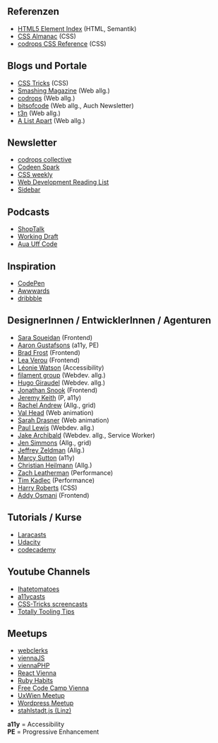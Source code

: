 ## Referenzen

* [HTML5 Element Index](http://html5doctor.com/element-index/) (HTML, Semantik)
* [CSS Almanac](https://css-tricks.com/almanac/) (CSS)
* [codrops CSS Reference](https://tympanus.net/codrops/css_reference/) (CSS)

## Blogs und Portale

* [CSS Tricks](https://css-tricks.com/) (CSS)
* [Smashing Magazine](https://www.smashingmagazine.com/) (Web allg.)
* [codrops](https://tympanus.net/codrops/) (Web allg.)
* [bitsofcode](https://bitsofco.de/) (Web allg., Auch Newsletter)
* [t3n](http://t3n.de/) (Web allg.)
* [A List Apart](http://alistapart.com/) (Web allg.)

## Newsletter

* [codrops collective](https://tympanus.net/codrops/collective/)
* [Codeen Spark](http://codepen.io/spark/)
* [CSS weekly](http://css-weekly.com/)
* [Web Development Reading List](https://wdrl.info/)
* [Sidebar](https://sidebar.io/)

## Podcasts

* [ShopTalk](http://shoptalkshow.com/)
* [Working Draft](http://workingdraft.de/)
* [Aua Uff Code](https://aua-uff-co.de/)

## Inspiration

* [CodePen](http://codepen.io/)
* [Awwwards](http://www.awwwards.com/)
* [dribbble](https://dribbble.com/)

## DesignerInnen / EntwicklerInnen / Agenturen

* [Sara Soueidan](https://sarasoueidan.com/) (Frontend)
* [Aaron Gustafsons](https://www.aaron-gustafson.com/notebook/) (a11y, PE)
* [Brad Frost](http://bradfrost.com/blog/) (Frontend)
* [Lea Verou](http://lea.verou.me/) (Frontend)
* [Léonie Watson](http://tink.uk/) (Accessibility)
* [filament group](https://www.filamentgroup.com/lab/) (Webdev. allg.)
* [Hugo Giraudel](http://hugogiraudel.com/blog/) (Webdev. allg.)
* [Jonathan Snook](https://snook.ca/) (Frontend)
* [Jeremy Keith](https://adactio.com/) (P, a11y)
* [Rachel Andrew](https://rachelandrew.co.uk/) (Allg., grid)
* [Val Head](http://valhead.com/) (Web animation)
* [Sarah Drasner](http://sarahdrasnerdesign.com/) (Web animation)
* [Paul Lewis](https://aerotwist.com/) (Webdev. allg.)
* [Jake Archibald](https://jakearchibald.com) (Webdev. allg., Service Worker)
* [Jen Simmons](http://jensimmons.com/) (Allg., grid)
* [Jeffrey Zeldman](http://www.zeldman.com/) (Allg.)
* [Marcy Sutton](https://marcysutton.com/) (a11y)
* [Christian Heilmann](http://www.christianheilmann.com/) (Allg.)
* [Zach Leatherman](https://www.zachleat.com/web/) (Performance)
* [Tim Kadlec](https://timkadlec.com/) (Performance)
* [Harry Roberts](https://csswizardry.com/) (CSS)
* [Addy Osmani](https://addyosmani.com/) (Frontend)

## Tutorials / Kurse

* [Laracasts](https://laracasts.com/)
* [Udacity](https://www.udacity.com/courses/web-development)
* [codecademy](https://www.codecademy.com/)

## Youtube Channels

* [Ihatetomatoes](https://www.youtube.com/channel/UC7O6CntQoAI-wYyJxYiqNUg)
* [a11ycasts](https://www.youtube.com/playlist?list=PLNYkxOF6rcICWx0C9LVWWVqvHlYJyqw7g)
* [CSS-Tricks screencasts](https://www.youtube.com/user/realcsstricks/videos)
* [Totally Tooling Tips](https://www.youtube.com/watch?v=6LQJtH90-aA&list=PLOU2XLYxmsILKwwASNS0xgfcmakbK_8JZ)

## Meetups

* [webclerks](https://www.meetup.com/webclerks/)
* [viennaJS](https://www.meetup.com/viennajs/)
* [viennaPHP](https://www.meetup.com/viennaphp/)
* [React Vienna](https://www.meetup.com/Vienna-ReactJS-Meetup/)
* [Ruby Habits](https://www.meetup.com/RubyHabits/)
* [Free Code Camp Vienna](https://www.meetup.com/de-DE/Free-Code-Camp-Vienna/)
* [UxWien Meetup](https://www.meetup.com/de-DE/uxwien/)
* [Wordpress Meetup](https://www.meetup.com/de-DE/Vienna-WordPress-Meetup/)
* [stahlstadt.js (Linz)](https://www.meetup.com/de-DE/stahlstadt-js/)



**a11y** = Accessibility  
**PE** = Progressive Enhancement
